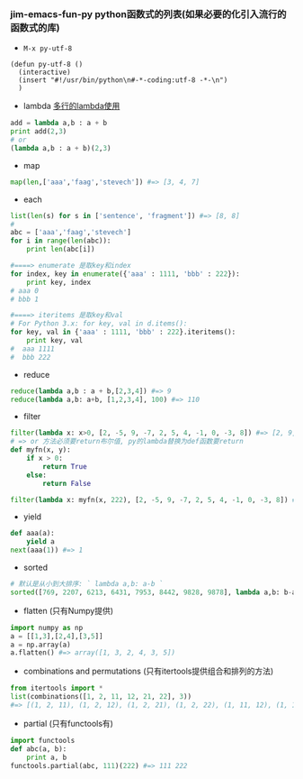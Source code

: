 ### jim-emacs-fun-py python函数式的列表(如果必要的化引入流行的函数式的库)
* `M-x py-utf-8`
```emacs-lisp
(defun py-utf-8 ()
  (interactive)
  (insert "#!/usr/bin/python\n#-*-coding:utf-8 -*-\n")
  )
```
* lambda [多行的lambda使用](./python_lambda_multiline.py)
```py
add = lambda a,b : a + b
print add(2,3)
# or 
(lambda a,b : a + b)(2,3)
```
* map
```py
map(len,['aaa','faag','stevech']) #=> [3, 4, 7]
```
* each 
```py
list(len(s) for s in ['sentence', 'fragment']) #=> [8, 8]
#
abc = ['aaa','faag','stevech']
for i in range(len(abc)):
    print len(abc[i])

#====> enumerate 是取key和index
for index, key in enumerate({'aaa' : 1111, 'bbb' : 222}):
    print key, index
# aaa 0
# bbb 1    

#====> iteritems 是取key和val
# For Python 3.x: for key, val in d.items():
for key, val in {'aaa' : 1111, 'bbb' : 222}.iteritems():
    print key, val
#  aaa 1111
#  bbb 222

```
* reduce
```py
reduce(lambda a,b : a + b,[2,3,4]) #=> 9
reduce(lambda a,b: a+b, [1,2,3,4], 100) #=> 110
```
* filter
```py
filter(lambda x: x>0, [2, -5, 9, -7, 2, 5, 4, -1, 0, -3, 8]) #=> [2, 9, 2, 5, 4, 8]
# => or 方法必须要return布尔值, py的lambda替换为def函数要return
def myfn(x, y):
    if x > 0:
        return True
    else:
        return False

filter(lambda x: myfn(x, 222), [2, -5, 9, -7, 2, 5, 4, -1, 0, -3, 8]) #=> [2, 9, 2, 5, 4, 8]
```
* yield
```py
def aaa(a):
    yield a
next(aaa(1)) #=> 1
```
* sorted
```py
# 默认是从小到大排序: ` lambda a,b: a-b `
sorted([769, 2207, 6213, 6431, 7953, 8442, 9828, 9878], lambda a,b: b-a) #=> [9878, 9828, 8442, 7953, 6431, 6213, 2207, 769]
```

* flatten (只有Numpy提供)

```py
import numpy as np
a = [[1,3],[2,4],[3,5]]
a = np.array(a)
a.flatten() #=> array([1, 3, 2, 4, 3, 5])

```
* combinations and permutations (只有itertools提供组合和排列的方法)

```py
from itertools import *
list(combinations([1, 2, 11, 12, 21, 22], 3))
#=> [(1, 2, 11), (1, 2, 12), (1, 2, 21), (1, 2, 22), (1, 11, 12), (1, 11, 21), (1, 11, 22), (1, 12, 21), (1, 12, 22), (1, 21, 22), (2, 11, 12), (2, 11, 21), (2, 11, 22), (2, 12, 21), (2, 12, 22), (2, 21, 22), (11, 12, 21), (11, 12, 22), (11, 21, 22), (12, 21, 22)]
```
* partial (只有functools有)
```py
import functools
def abc(a, b):
    print a, b
functools.partial(abc, 111)(222) #=> 111 222
```
